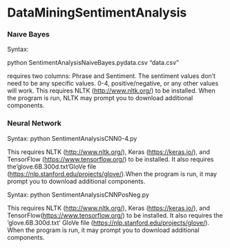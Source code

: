 # DataMiningSentimentAnalysis
### Naıve Bayes
Syntax:

python SentimentAnalysisNaiveBayes.pydata.csv “data.csv” 

requires two columns: Phrase and Sentiment. The sentiment values don’t need to be any specific values. 0-4, positive/negative, or any other values will work. This requires NLTK (http://www.nltk.org/) to be installed. When the program is run, NLTK may prompt you to download additional components.

### Neural Network
Syntax: python SentimentAnalysisCNN0-4.py

This requires NLTK (http://www.nltk.org/), Keras (https://keras.io/), and TensorFlow (https://www.tensorflow.org/) to be installed. It also requires the’glove.6B.300d.txt’GloVe file (https://nlp.stanford.edu/projects/glove/).When the program is run, it may prompt you to download additional components. 

Syntax: python SentimentAnalysisCNNPosNeg.py

This requires NLTK (http://www.nltk.org/), Keras (https://keras.io/), and TensorFlow(https://www.tensorflow.org/) to be installed. It also requires the ’glove.6B.300d.txt’ GloVe file (https://nlp.stanford.edu/projects/glove/). When the program is run, it may prompt you to download additional components.
